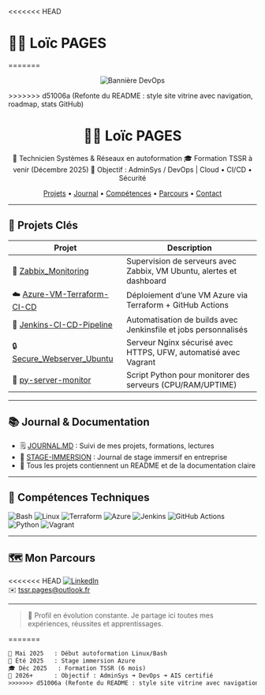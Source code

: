 <<<<<<< HEAD

# 👨‍💻 Loïc PAGES
=======
<!-- Bannière (à remplacer par ta vraie bannière) -->
<p align="center">
  <img src="https://raw.githubusercontent.com/loicpgs/loicpgs/main/assets/banner.png" alt="Bannière DevOps" />
</p>
>>>>>>> d51006a (Refonte du README : style site vitrine avec navigation, roadmap, stats GitHub)

<h1 align="center">👨‍💻 Loïc PAGES</h1>
<p align="center">
  🎯 Technicien Systèmes & Réseaux en autoformation  
  🎓 Formation TSSR à venir (Décembre 2025)  
  🔧 Objectif : AdminSys / DevOps | Cloud • CI/CD • Sécurité
</p>

<!-- Navigation interne -->
<p align="center">
  <a href="#projets-clés">Projets</a> •
  <a href="#journal--documentation">Journal</a> •
  <a href="#compétences-techniques">Compétences</a> •
  <a href="#mon-parcours">Parcours</a> •
  <a href="#contact">Contact</a>
</p>

---

## 💼 Projets Clés

| Projet | Description |
|--------|-------------|
| 🔧 [Zabbix_Monitoring](https://github.com/loicpgs/Zabbix_Monitoring) | Supervision de serveurs avec Zabbix, VM Ubuntu, alertes et dashboard |
| ☁️ [Azure-VM-Terraform-CI-CD](https://github.com/loicpgs/Azure-VM-Terraform-CI-CD) | Déploiement d’une VM Azure via Terraform + GitHub Actions |
| 🚀 [Jenkins-CI-CD-Pipeline](https://github.com/loicpgs/Jenkins-CI-CD-Pipeline) | Automatisation de builds avec Jenkinsfile et jobs personnalisés |
| 🔒 [Secure_Webserver_Ubuntu](https://github.com/loicpgs/Secure_Webserver_Ubuntu) | Serveur Nginx sécurisé avec HTTPS, UFW, automatisé avec Vagrant |
| 🐍 [py-server-monitor](https://github.com/loicpgs/py-server-monitor) | Script Python pour monitorer des serveurs (CPU/RAM/UPTIME) |

---

## 📚 Journal & Documentation

- 🗒️ [JOURNAL.MD](https://github.com/loicpgs/JOURNAL.MD) : Suivi de mes projets, formations, lectures
- 🧪 [STAGE-IMMERSION](https://github.com/loicpgs/Stage_Immersion_Cloud_Azure) : Journal de stage immersif en entreprise 
- 📄 Tous les projets contiennent un README et de la documentation claire

---

## 🧰 Compétences Techniques

![Bash](https://img.shields.io/badge/-Bash-black?logo=gnubash&logoColor=white)
![Linux](https://img.shields.io/badge/-Linux-FCC624?logo=linux&logoColor=black)
![Terraform](https://img.shields.io/badge/-Terraform-7B42BC?logo=terraform&logoColor=white)
![Azure](https://img.shields.io/badge/-Azure-0078D4?logo=microsoftazure&logoColor=white)
![Jenkins](https://img.shields.io/badge/-Jenkins-D24939?logo=jenkins&logoColor=white)
![GitHub Actions](https://img.shields.io/badge/-GitHub_Actions-2088FF?logo=githubactions&logoColor=white)
![Python](https://img.shields.io/badge/-Python-3776AB?logo=python&logoColor=white)
![Vagrant](https://img.shields.io/badge/-Vagrant-1563FF?logo=vagrant&logoColor=white)

---

## 🗺️ Mon Parcours

<<<<<<< HEAD
[![LinkedIn](https://img.shields.io/badge/-LinkedIn-0A66C2?logo=linkedin&logoColor=white)](https://www.linkedin.com/in/loïc-pages-803508360)  
✉️ tssr.pages@outlook.fr

---

> 🚧 Profil en évolution constante. Je partage ici toutes mes expériences, réussites et apprentissages.

=======
```txt
📅 Mai 2025   : Début autoformation Linux/Bash
💼 Été 2025   : Stage immersion Azure
🎓 Déc 2025   : Formation TSSR (6 mois)
🚀 2026+      : Objectif : AdminSys ➜ DevOps ➜ AIS certifié
>>>>>>> d51006a (Refonte du README : style site vitrine avec navigation, roadmap, stats GitHub)

